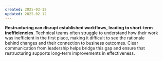 ```yaml
---
created: 2025-02-12
updated: 2025-02-12
---
```


**Restructuring can disrupt established workflows, leading to short-term inefficiencies**. Technical teams often struggle to understand how their work was inefficient in the first place, making it difficult to see the rationale behind changes and their connection to business outcomes. Clear communication from leadership helps bridge this gap and ensure that restructuring supports long-term improvements in effectiveness.